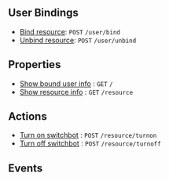 ## User Bindings

* [Bind resource](https://github.com/kaist-webeng/testbed-resource-controller/wiki/%5BAPI%5D-bind-resource): `POST` `/user/bind`
* [Unbind resource](https://github.com/kaist-webeng/testbed-resource-controller/wiki/%5BAPI%5D-Unbind-resource): `POST` `/user/unbind`

## Properties

* [Show bound user info](https://github.com/kaist-webeng/testbed-resource-controller/wiki/%5BAPI%5D-Show-bound-user-info) : `GET` `/`
* [Show resource info](https://github.com/kaist-webeng/testbed-resource-controller/wiki/%5BAPI%5D-Show-resource-info) : `GET` `/resource`

## Actions

* [Turn on switchbot](https://github.com/kaist-webeng/testbed-resource-controller/wiki/%5BAPI%5D-Turn-on-switchbot) : `POST` `/resource/turnon`
* [Turn off switchbot](https://github.com/kaist-webeng/testbed-resource-controller/wiki/%5BAPI%5D-Turn-off-switchbot) : `POST` `/resource/turnoff`

## Events
